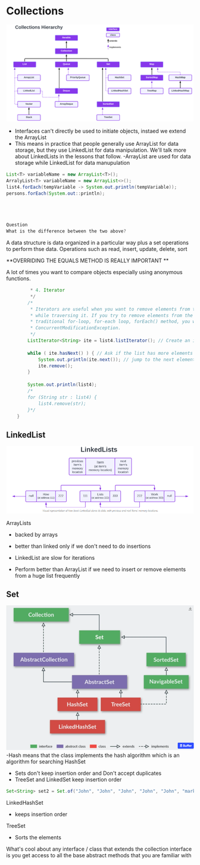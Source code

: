 # Collections
![alt text](image-8.png)
 - Interfaces can't directly be used to initiate objects, instaed we extend the ArrayList
 - This means in practice that people generally use ArrayList for data storage, but they use LinkedList for data manipulation. We'll talk more about LinkedLists in the lessons that follow.
 -ArrayList are used for data storage while LinkedList for data manupulation
 ```java
List<T> variableName = new ArrayList<T>();
ArralyList<T> variableName = new ArrayList<>();
list4.forEach(tempVariable -> System.out.println(tempVariable));
persons.forEach(System.out::println);

 


Question
What is the difference between the two above?
 ```
A data structure is data organized in a  particular way plus a set operations to perform thse data. Operations such as read, insert, update, delete, sort 

**OVERRIDING THE EQUALS METHOD IS REALLY IMPORTANT **

A lot of times you want to compare objects especially using anonymous functions.
```java
		 * 4. Iterator
		 */
		/*
		 * Iterators are useful when you want to remove elements from the ArrayList
		 * while traversing it. If you try to remove elements from the ArrayList using:
		 * traditional for-loop, for-each loop, forEach() method, you will get a
		 * ConcurrentModificationException.
		 */
		ListIterator<String> ite = list4.listIterator(); // Create an iterator
		
		while ( ite.hasNext() ) { // Ask if the list has more elements 
			System.out.println(ite.next()); // jump to the next element
			ite.remove();
		}

		System.out.println(list4);
		/*
	    for (String str : list4) {
			list4.remove(str);
		}*/
	}
 ```

 ## LinkedList
![alt text](imageCollection/LinkedDiagram.png)

ArrayLists
- backed by arrays
- better than linked only if we don't need to do insertions

- LinkedList are slow for iterations
- Perform better than ArrayList if we need to insert or remove elements from a huge list frequently

## Set
![alt text](imageCollection/SetDiagram.png)
-Hash means that the class implements the hash algorithm which is an algorithm for searching
HashSet
- Sets don't keep insertion order and Don't accept duplicates
- TreeSet and LinkedSet keep insertion order

```java
Set<String> set2 = Set.of("John", "John", "John", "John", "John", "mark");

```
LinkedHashSet
- keeps insertion order

TreeSet
- Sorts the elements

What's cool about any interface / class that extends the collection interface is you get access to all the base abstract methods that you are familiar with 